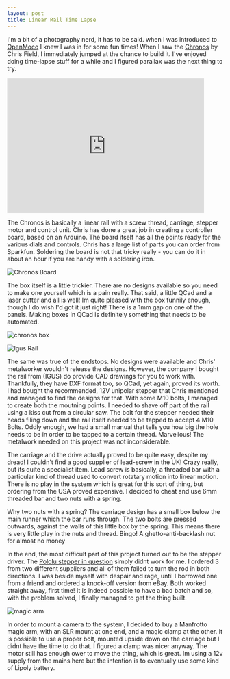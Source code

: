 ```yaml
---
layout: post
title: Linear Rail Time Lapse 
---
```


I'm a bit of a photography nerd, it has to be said. when I was introduced to [OpenMoco](http://www.openmoco.org/) I knew I was in for some fun times! When I saw the [Chronos](http://sourceforge.net/p/projectchronos/home/Project%20Chronos%20Home/) by Chris Field, I immediately jumped at the chance to build it. I've enjoyed doing time-lapse stuff for a while and I figured parallax was the next thing to try.

<iframe width="460" height="315" src="http://www.youtube.com/embed/sluvAehKTwg" frameborder="0" allowfullscreen></iframe>

The Chronos is basically a linear rail with a screw thread, carriage, stepper motor and control unit. Chris has done a great job in creating a controller board, based on an Arduino. The board itself has all the points ready for the various dials and controls. Chris has a large list of parts you can order from Sparkfun. Soldering the board is not that tricky really - you can do it in about an hour if you are handy with a soldering iron.

![Chronos Board](http://farm9.staticflickr.com/8235/8363459833_da6f71f4a9.jpg)

The box itself is a little trickier. There are no designs available so you need to make one yourself which is a pain really. That said, a little QCad and a laser cutter and all is well! Im quite pleased with the box funnily enough, though I do wish I'd got it just right! There is a 1mm gap on one of the panels. Making boxes in QCad is definitely something that needs to be automated.

![chronos box](http://farm9.staticflickr.com/8510/8409958211_69916f16a7.jpg)

![Igus Rail](http://farm9.staticflickr.com/8211/8294180546_86cbf2d362.jpg)

The same was true of the endstops. No designs were available and Chris' metalworker wouldn't release the designs. However, the company I bought the rail from (IGUS) do provide CAD drawings for you to work with. Thankfully, they have DXF format too, so QCad, yet again, proved its worth. I had bought the recommended, 12V unipolar stepper that Chris mentioned and managed to find the designs for that. With some M10 bolts, I managed to create both the moutning points. I needed to shave off part of the rail using a kiss cut from a circular saw. The bolt for the stepper needed their heads filing down and the rail itself needed to be tapped to accept 4 M10 Bolts. Oddly enough, we had a small manual that tells you how big the hole needs to be in order to be tapped to a certain thread. Marvellous! The metalwork needed on this project was not inconsiderable.

The carriage and the drive actually proved to be quite easy, despite my dread! I couldn't find a good supplier of lead-screw in the UK! Crazy really, but its quite a specialist item. Lead screw is basically, a threaded bar with a particular kind of thread used to convert rotatary motion into linear motion. There is no play in the system which is great for this sort of thing, but ordering from the USA proved expensive. I decided to cheat and use 6mm threaded bar and two nuts with a spring.

Why two nuts with a spring? The carriage design has a small box below the main runner which the bar runs through. The two bolts are pressed outwards, against the walls of this little box by the spring. This means there is very little play in the nuts and thread. Bingo! A ghetto-anti-backlash nut for almost no money

In the end, the most difficult part of this project turned out to be the stepper driver. The [Pololu stepper in question](http://www.pololu.com/catalog/product/1201) simply didnt work for me. I ordered 3 from two different suppliers and all of them failed to turn the rod in both directions. I was beside myself with despair and rage, until I borrowed one from a friend and ordered a knock-off version from eBay. Both worked straight away, first time! It is indeed possible to have a bad batch and so, with the problem solved, I finally managed to get the thing built.

![magic arm](http://farm9.staticflickr.com/8087/8528137302_4690bb7d75.jpg)

In order to mount a camera to the system, I decided to buy a Manfrotto magic arm, with an SLR mount at one end, and a magic clamp at the other. It is possible to use a proper bolt, mounted upside down on the carriage but I didnt have the time to do that. I figured a clamp was nicer anyway. The motor still has enough ower to move the thing, which is great. Im using a 12v supply from the mains here but the intention is to eventually use some kind of Lipoly battery.